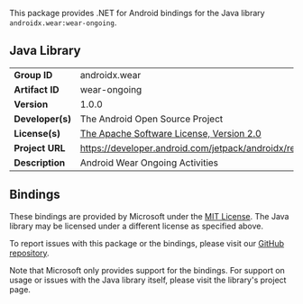 This package provides .NET for Android bindings for the Java library `androidx.wear:wear-ongoing`.

## Java Library

| | |
|-|-|
| **Group ID** | androidx.wear |
| **Artifact ID** | wear-ongoing |
| **Version** | 1.0.0 |
| **Developer(s)** | The Android Open Source Project |
| **License(s)** | [The Apache Software License, Version 2.0](http://www.apache.org/licenses/LICENSE-2.0.txt) |
| **Project URL** | https://developer.android.com/jetpack/androidx/releases/wear#1.0.0 |
| **Description** | Android Wear Ongoing Activities |

## Bindings

These bindings are provided by Microsoft under the [MIT License](https://opensource.org/licenses/MIT). The Java
library may be licensed under a different license as specified above.

To report issues with this package or the bindings, please visit our [GitHub repository](https://aka.ms/android-libraries).

Note that Microsoft only provides support for the bindings. For support on
usage or issues with the Java library itself, please visit the library's project page.
